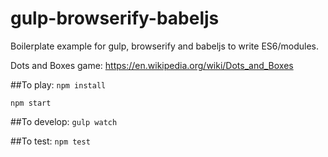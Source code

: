 # gulp-browserify-babeljs
Boilerplate example for gulp, browserify and babeljs to write ES6/modules.

Dots and Boxes game:
https://en.wikipedia.org/wiki/Dots_and_Boxes

##To play:
`npm install`

`npm start`

##To develop:
`gulp watch`

##To test:
`npm test`